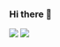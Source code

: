 ### Hi there 👋

<!--

Here are some ideas to get you started:

- 🔭 I’m currently working on ...
- 🌱 I’m currently learning ...
- 👯 I’m looking to collaborate on ...
- 🤔 I’m looking for help with ...
- 💬 Ask me about ...
- 📫 How to reach me: ...
- 😄 Pronouns: ...
- ⚡ Fun fact: ...
-->

<img src="https://github-readme-stats.vercel.app/api?username=alebuffoli&hide=contribs,prs&count_private=true&show_icons=true&theme=dark"/>

<img src="https://github-readme-stats.vercel.app/api/top-langs/?username=alebuffoli&layout=compact&langs_count=6&theme=dark"/>
